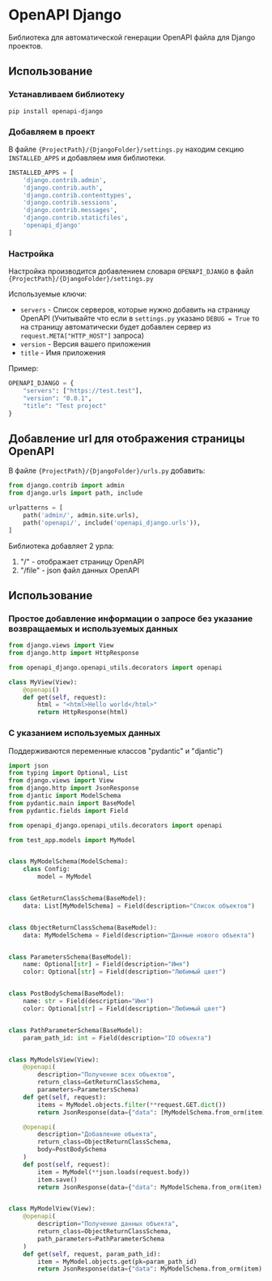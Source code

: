 # OpenAPI Django

Библиотека для автоматической генерации OpenAPI файла для Django проектов.


## Использование

### Устанавливаем библиотеку
```shell
pip install openapi-django
```

### Добавляем в проект

В файле ```{ProjectPath}/{DjangoFolder}/settings.py``` находим секцию ```INSTALLED_APPS``` и добавляем имя библиотеки.

```python
INSTALLED_APPS = [
    'django.contrib.admin',
    'django.contrib.auth',
    'django.contrib.contenttypes',
    'django.contrib.sessions',
    'django.contrib.messages',
    'django.contrib.staticfiles',
    'openapi_django'
]
```

### Настройка

Настройка производится добавлением словаря ```OPENAPI_DJANGO``` в файл ```{ProjectPath}/{DjangoFolder}/settings.py```

Используемые ключи:

* ```servers``` - Список серверов, которые нужно добавить на страницу OpenAPI 
(Учитывайте что если в ```settings.py``` указано ```DEBUG = True``` то на страницу автоматически будет добавлен сервер 
из ```request.META["HTTP_HOST"]``` запроса)
* ```version``` - Версия вашего приложения
* ```title``` - Имя приложения

Пример:

```python
OPENAPI_DJANGO = {
    "servers": ["https://test.test"],
    "version": "0.0.1",
    "title": "Test project"
}
```

## Добавление url для отображения страницы OpenAPI
 
В файле ```{ProjectPath}/{DjangoFolder}/urls.py``` добавить:

```python
from django.contrib import admin
from django.urls import path, include

urlpatterns = [
    path('admin/', admin.site.urls),
    path('openapi/', include('openapi_django.urls')),
]
```

Библиотека добавляет 2 урла:

1. "/" - отображает страницу OpenAPI
2. "/file" - json файл данных OpenAPI

## Использование

### Простое добавление информации о запросе без указание возвращаемых и используемых данных

```python
from django.views import View
from django.http import HttpResponse

from openapi_django.openapi_utils.decorators import openapi

class MyView(View):
    @openapi()
    def get(self, request):
        html = "<html>Hello world</html>"
        return HttpResponse(html)
```

### С указанием используемых данных 

Поддерживаются переменные классов "pydantic" и "djantic")

```python
import json
from typing import Optional, List
from django.views import View
from django.http import JsonResponse
from djantic import ModelSchema
from pydantic.main import BaseModel
from pydantic.fields import Field

from openapi_django.openapi_utils.decorators import openapi

from test_app.models import MyModel


class MyModelSchema(ModelSchema):
    class Config:
        model = MyModel


class GetReturnClassSchema(BaseModel):
    data: List[MyModelSchema] = Field(description="Список объектов")


class ObjectReturnClassSchema(BaseModel):
    data: MyModelSchema = Field(description="Данные нового объекта")


class ParametersSchema(BaseModel):
    name: Optional[str] = Field(description="Имя")
    color: Optional[str] = Field(description="Любимый цвет")


class PostBodySchema(BaseModel):
    name: str = Field(description="Имя")
    color: Optional[str] = Field(description="Любимый цвет")


class PathParameterSchema(BaseModel):
    param_path_id: int = Field(description="ID объекта")


class MyModelsView(View):
    @openapi(
        description="Получение всех обьектов",
        return_class=GetReturnClassSchema,
        parameters=ParametersSchema)
    def get(self, request):
        items = MyModel.objects.filter(**request.GET.dict())
        return JsonResponse(data={"data": [MyModelSchema.from_orm(item).dict() for item in items]})

    @openapi(
        description="Добавление обьекта",
        return_class=ObjectReturnClassSchema,
        body=PostBodySchema
    )
    def post(self, request):
        item = MyModel(**json.loads(request.body))
        item.save()
        return JsonResponse(data={"data": MyModelSchema.from_orm(item).dict()})


class MyModelView(View):
    @openapi(
        description="Получение данных объекта",
        return_class=ObjectReturnClassSchema,
        path_parameters=PathParameterSchema
    )
    def get(self, request, param_path_id):
        item = MyModel.objects.get(pk=param_path_id)
        return JsonResponse(data={"data": MyModelSchema.from_orm(item).dict()})
```
